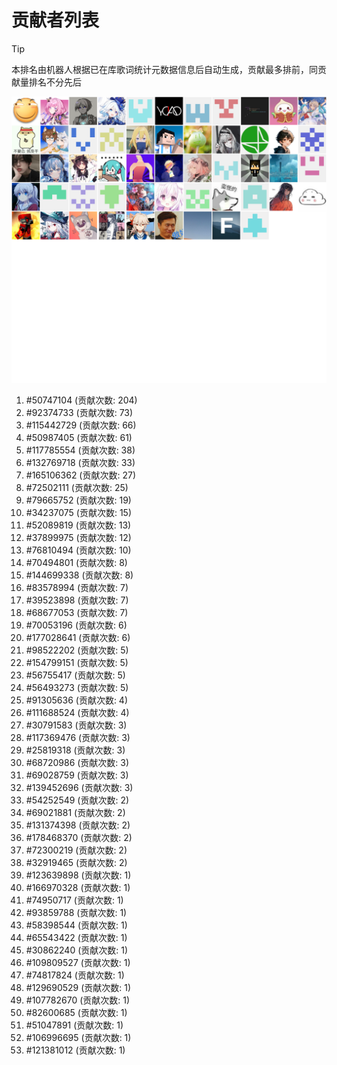 # 贡献者列表

> [!TIP]
> 本排名由机器人根据已在库歌词统计元数据信息后自动生成，贡献最多排前，同贡献量排名不分先后

![贡献者头像画廊](./CONTRIBUTORS.svg)

1. #50747104 (贡献次数: 204)
2. #92374733 (贡献次数: 73)
3. #115442729 (贡献次数: 66)
4. #50987405 (贡献次数: 61)
5. #117785554 (贡献次数: 38)
6. #132769718 (贡献次数: 33)
7. #165106362 (贡献次数: 27)
8. #72502111 (贡献次数: 25)
9. #79665752 (贡献次数: 19)
10. #34237075 (贡献次数: 15)
11. #52089819 (贡献次数: 13)
12. #37899975 (贡献次数: 12)
13. #76810494 (贡献次数: 10)
14. #70494801 (贡献次数: 8)
15. #144699338 (贡献次数: 8)
16. #83578994 (贡献次数: 7)
17. #39523898 (贡献次数: 7)
18. #68677053 (贡献次数: 7)
19. #70053196 (贡献次数: 6)
20. #177028641 (贡献次数: 6)
21. #98522202 (贡献次数: 5)
22. #154799151 (贡献次数: 5)
23. #56755417 (贡献次数: 5)
24. #56493273 (贡献次数: 5)
25. #91305636 (贡献次数: 4)
26. #111688524 (贡献次数: 4)
27. #30791583 (贡献次数: 3)
28. #117369476 (贡献次数: 3)
29. #25819318 (贡献次数: 3)
30. #68720986 (贡献次数: 3)
31. #69028759 (贡献次数: 3)
32. #139452696 (贡献次数: 3)
33. #54252549 (贡献次数: 2)
34. #69021881 (贡献次数: 2)
35. #131374398 (贡献次数: 2)
36. #178468370 (贡献次数: 2)
37. #72300219 (贡献次数: 2)
38. #32919465 (贡献次数: 2)
39. #123639898 (贡献次数: 1)
40. #166970328 (贡献次数: 1)
41. #74950717 (贡献次数: 1)
42. #93859788 (贡献次数: 1)
43. #58398544 (贡献次数: 1)
44. #65543422 (贡献次数: 1)
45. #30862240 (贡献次数: 1)
46. #109809527 (贡献次数: 1)
47. #74817824 (贡献次数: 1)
48. #129690529 (贡献次数: 1)
49. #107782670 (贡献次数: 1)
50. #82600685 (贡献次数: 1)
51. #51047891 (贡献次数: 1)
52. #106996695 (贡献次数: 1)
53. #121381012 (贡献次数: 1)
